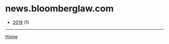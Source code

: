 # news.bloomberglaw.com

  * [2019](./news-bloomberglaw-com-2019.md) (1)

----

[Home](../index.md)
